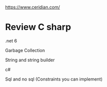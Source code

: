 https://www.ceridian.com/

# Review C sharp
.net 6

Garbage Collection

String and string builder

c#

Sql and no sql (Constraints you can implement)